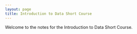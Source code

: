```yaml
---
layout: page
title: Introduction to Data Short Course
---
```


Welcome to the notes for the Introduction to Data Short Course.

